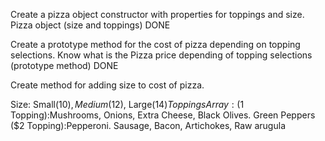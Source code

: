 Create a pizza object constructor with properties for toppings and size. Pizza object (size and toppings) DONE

Create a prototype method for the cost of pizza depending on topping selections. Know what is the Pizza price depending of topping selections (prototype method)
 DONE

Create method for adding size to cost of pizza. 

Size: Small($10), Medium($12), Large($14)
Toppings Array:
($1 Topping):Mushrooms, Onions, Extra Cheese, Black Olives. Green Peppers 
($2 Topping):Pepperoni. Sausage, Bacon, Artichokes, Raw arugula 


